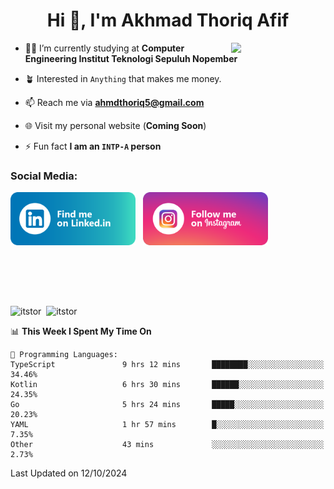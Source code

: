 <h1 align="center">Hi 👋, I'm Akhmad Thoriq Afif</h1>

<img align="right" src="https://i.giphy.com/media/VbnUQpnihPSIgIXuZv/giphy.webp" style="width:30%;">

- 👨‍🎓 I’m currently studying at **Computer Engineering Institut Teknologi Sepuluh Nopember**

- 🪴 Interested in `Anything` that makes me money.

- 📫 Reach me via **ahmdthoriq5@gmail.com**

- 🌐 Visit my personal website (**Coming Soon**)

- ⚡ Fun fact **I am an `INTP-A` person**

<h3 align="left">Social Media:</h3>
<p align="left">
<a href="https://linkedin.com/in/akhmad-thoriq-afif" target="_blank"><img align="center" src="./images/linkedin.png" alt="akhmad-thoriq-afif" width="200" /></a>&nbsp;&nbsp;
<a href="https://instagram.com/ahmdthoriq_" target="_blank"><img align="center" src="./images/instagram.png" alt="ahmdthoriq_"width="200" /></a>
</p>
</br>
</br>
</br>
</br>
<p><img align="center" src="https://github-readme-stats.vercel.app/api?username=itstor&show_icons=true&locale=en&theme=nord" alt="itstor" height="170"/>&nbsp;&nbsp;<img align="center" src="https://github-readme-stats.vercel.app/api/top-langs?username=itstor&show_icons=true&locale=en&layout=compact&theme=nord" alt="itstor" height="170" /></p>

<!--START_SECTION:waka-->
📊 **This Week I Spent My Time On** 

```text
💬 Programming Languages: 
TypeScript               9 hrs 12 mins       ████████░░░░░░░░░░░░░░░░░   34.46% 
Kotlin                   6 hrs 30 mins       ██████░░░░░░░░░░░░░░░░░░░   24.35% 
Go                       5 hrs 24 mins       █████░░░░░░░░░░░░░░░░░░░░   20.23% 
YAML                     1 hr 57 mins        █░░░░░░░░░░░░░░░░░░░░░░░░   7.35% 
Other                    43 mins             ░░░░░░░░░░░░░░░░░░░░░░░░░   2.73%

```


 Last Updated on 12/10/2024
<!--END_SECTION:waka-->
